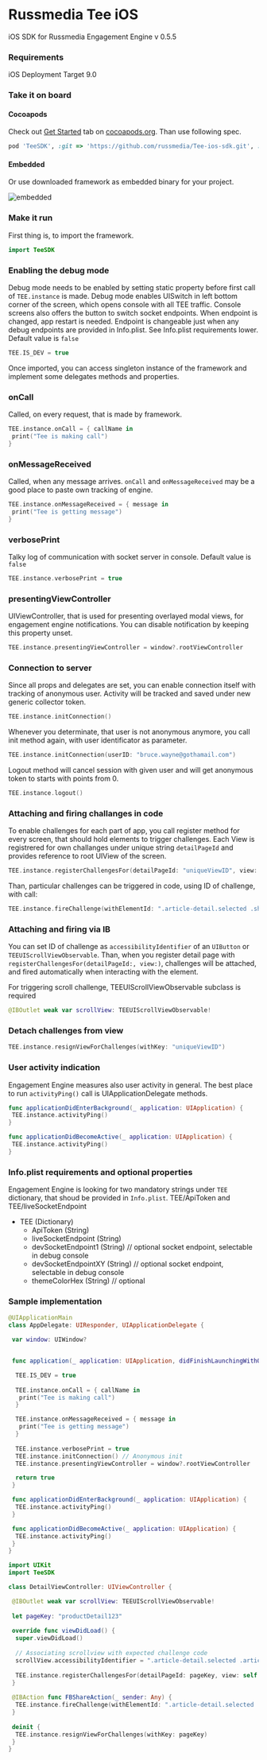 # Russmedia Tee iOS
iOS SDK for Russmedia Engagement Engine v 0.5.5

### Requirements

iOS Deployment Target 9.0

### Take it on board

#### Cocoapods

Check out [Get Started](http://cocoapods.org/) tab on [cocoapods.org](http://cocoapods.org/). Than use following spec.

```ruby
pod 'TeeSDK', :git => 'https://github.com/russmedia/Tee-ios-sdk.git', :branch => 'master'
```

#### Embedded

Or use downloaded framework as embedded binary for your project.

![embedded](https://github.com/russmedia/Tee-ios-sdk/blob/master/readme_img/embedded.jpg)

### Make it run

First thing is, to import the framework.

```swift
import TeeSDK
```

### Enabling the debug mode

Debug mode needs to be enabled by setting static property before first call of `TEE.instance` is made. Debug mode enables UISwitch in left bottom corner of the screen, which opens console with all TEE traffic. Console screens also offers the button to switch socket endpoints. When endpoint is changed, app restart is needed. Endpoint is changeable just when any debug endpoints are provided in Info.plist. See Info.plist requirements lower. Default value is `false`

```swift
TEE.IS_DEV = true
```

Once imported, you can access singleton instance of the framework and implement some delegates methods and properties.

### onCall

Called, on every request, that is made by framework.

```swift
TEE.instance.onCall = { callName in
 print("Tee is making call")
}
```

### onMessageReceived

Called, when any message arrives. `onCall` and `onMessageReceived` may be a good place to paste own tracking of engine.

```swift
TEE.instance.onMessageReceived = { message in
 print("Tee is getting message")
}
```

### verbosePrint

Talky log of communication with socket server in console. Default value is `false`

```swift
TEE.instance.verbosePrint = true
```

### presentingViewController

UIViewController, that is used for presenting overlayed modal views, for engagement engine notifications. You can disable notification by keeping this property unset.

```swift
TEE.instance.presentingViewController = window?.rootViewController
```

### Connection to server

Since all props and delegates are set, you can enable connection itself with tracking of anonymous user.
Activity will be tracked and saved under new generic collector token.

```swift
TEE.instance.initConnection()
```

Whenever you determinate, that user is not anonymous anymore, you call init method again, with user identificator as parameter.

```swift
TEE.instance.initConnection(userID: "bruce.wayne@gothamail.com")
```

Logout method will cancel session with given user and will get anonymous token to starts with points from 0.

```swift
TEE.instance.logout()
```

### Attaching and firing challanges in code

To enable challenges for each part of app, you call register method for every screen, that should hold elements to trigger challenges.
Each View is registrered for own challanges under unique string `detailPageId` and provides reference to root UIView of the screen.

```swift
TEE.instance.registerChallengesFor(detailPageId: "uniqueViewID", view: self.view)
```

Than, particular challenges can be triggered in code, using ID of challenge, with call:

```swift
TEE.instance.fireChallenge(withElementId: ".article-detail.selected .share.facebook")
```

### Attaching and firing via IB

You can set ID of challenge as `accessibilityIdentifier` of an `UIButton` or `TEEUIScrollViewObservable`. Than, when you register detail page with `registerChallengesFor(detailPageId:, view:)`, challenges will be attached, and fired automatically when interacting with the element.

For triggering scroll challenge, TEEUIScrollViewObservable subclass is required
```swift
@IBOutlet weak var scrollView: TEEUIScrollViewObservable!
```

### Detach challenges from view 

```swift
TEE.instance.resignViewForChallenges(withKey: "uniqueViewID")
```

### User activity indication

Engagement Engine measures also user activity in general. The best place to run `activityPing()` call is UIApplicationDelegate methods.

```swift
func applicationDidEnterBackground(_ application: UIApplication) {
 TEE.instance.activityPing()
}

func applicationDidBecomeActive(_ application: UIApplication) {
 TEE.instance.activityPing()
}
```

### Info.plist requirements and optional properties

Engagement Engine is looking for two mandatory strings under `TEE` dictionary, that shoud be provided in `Info.plist`. TEE/ApiToken and TEE/liveSocketEndpoint

- TEE (Dictionary)
  - ApiToken (String)
  - liveSocketEndpoint (String)
  - devSocketEndpoint1 (String) // optional socket endpoint, selectable in debug console
  - devSocketEndpointXY (String) // optional socket endpoint, selectable in debug console
  - themeColorHex (String) // optional

### Sample implementation

```swift
@UIApplicationMain
class AppDelegate: UIResponder, UIApplicationDelegate {

 var window: UIWindow?


 func application(_ application: UIApplication, didFinishLaunchingWithOptions launchOptions: [UIApplication.LaunchOptionsKey: Any]?) -> Bool {

  TEE.IS_DEV = true
	
  TEE.instance.onCall = { callName in
   print("Tee is making call")
  }

  TEE.instance.onMessageReceived = { message in
   print("Tee is getting message")
  }
	
  TEE.instance.verbosePrint = true
  TEE.instance.initConnection() // Anonymous init
  TEE.instance.presentingViewController = window?.rootViewController

  return true
 }

 func applicationDidEnterBackground(_ application: UIApplication) {
  TEE.instance.activityPing()
 }

 func applicationDidBecomeActive(_ application: UIApplication) {
  TEE.instance.activityPing()
 }
}
```

```swift
import UIKit
import TeeSDK

class DetailViewController: UIViewController {

 @IBOutlet weak var scrollView: TEEUIScrollViewObservable!
	
 let pageKey: "productDetail123"
	
 override func viewDidLoad() {
  super.viewDidLoad()
		
  // Associating scrollview with expected challenge code
  scrollView.accessibilityIdentifier = ".article-detail.selected .article.scroll"
		
  TEE.instance.registerChallengesFor(detailPageId: pageKey, view: self.view)
 }
	
 @IBAction func FBShareAction(_ sender: Any) {
  TEE.instance.fireChallenge(withElementId: ".article-detail.selected .share.facebook")
 }
	
 deinit {
  TEE.instance.resignViewForChallenges(withKey: pageKey)
 }
}
```
